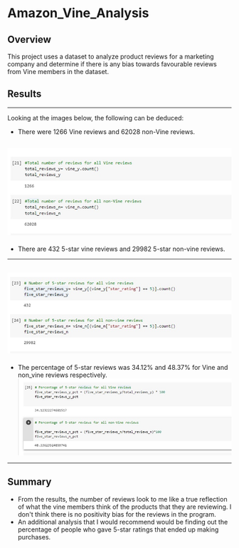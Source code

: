 # Amazon_Vine_Analysis
## Overview
This project uses a dataset to analyze product reviews for a marketing company and determine if there is any bias towards favourable reviews from Vine members in the dataset.
## Results
---
Looking at the images below, the following can be deduced: 
* There were 1266 Vine reviews and 62028 non-Vine reviews.

![Total Reviews](https://github.com/Elewekeadanma/Amazon_Vine_Analysis/blob/main/Total_reviews.jpg)
---
* There are 432 5-star vine reviews and 29982 5-star non-vine reviews.

---
![5-star reviews](https://github.com/Elewekeadanma/Amazon_Vine_Analysis/blob/main/five_star_reviews.jpg)
---
* The percentage of 5-star reviews was 34.12% and 48.37% for Vine and non_vine reviews respectively.
![Percentage of 5-star reviews](https://github.com/Elewekeadanma/Amazon_Vine_Analysis/blob/main/pct_of_5-star_reviews.jpg)
---
##  Summary
* From the results, the number of reviews look to me like a true reflection of what the vine members think of the products that they are reviewing. I don't think there is no positivity bias for the reviews in the program.
* An additional analysis that I would recommend would be finding out the percentage of people who gave 5-star ratings that ended up making purchases. 
